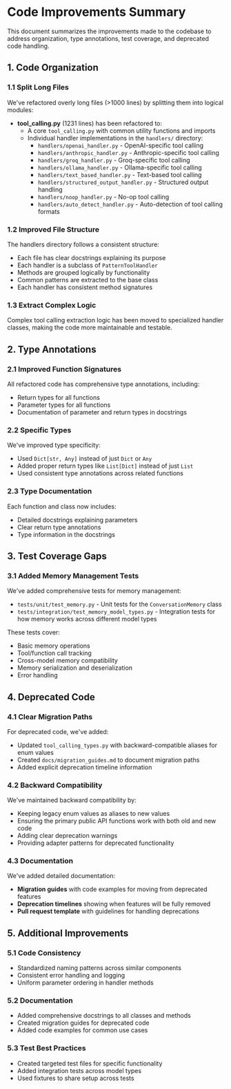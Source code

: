 # Code Improvements Summary

This document summarizes the improvements made to the codebase to address organization, type annotations, test coverage, and deprecated code handling.

## 1. Code Organization

### 1.1 Split Long Files

We've refactored overly long files (>1000 lines) by splitting them into logical modules:

- **tool_calling.py** (1231 lines) has been refactored to:
  - A core `tool_calling.py` with common utility functions and imports
  - Individual handler implementations in the `handlers/` directory:
    - `handlers/openai_handler.py` - OpenAI-specific tool calling
    - `handlers/anthropic_handler.py` - Anthropic-specific tool calling
    - `handlers/groq_handler.py` - Groq-specific tool calling
    - `handlers/ollama_handler.py` - Ollama-specific tool calling
    - `handlers/text_based_handler.py` - Text-based tool calling
    - `handlers/structured_output_handler.py` - Structured output handling
    - `handlers/noop_handler.py` - No-op tool calling
    - `handlers/auto_detect_handler.py` - Auto-detection of tool calling formats

### 1.2 Improved File Structure

The handlers directory follows a consistent structure:

- Each file has clear docstrings explaining its purpose
- Each handler is a subclass of `PatternToolHandler`
- Methods are grouped logically by functionality
- Common patterns are extracted to the base class
- Each handler has consistent method signatures

### 1.3 Extract Complex Logic

Complex tool calling extraction logic has been moved to specialized handler classes, making the code more maintainable and testable.

## 2. Type Annotations

### 2.1 Improved Function Signatures

All refactored code has comprehensive type annotations, including:

- Return types for all functions
- Parameter types for all functions
- Documentation of parameter and return types in docstrings

### 2.2 Specific Types

We've improved type specificity:

- Used `Dict[str, Any]` instead of just `Dict` or `Any`
- Added proper return types like `List[Dict]` instead of just `List`
- Used consistent type annotations across related functions

### 2.3 Type Documentation

Each function and class now includes:

- Detailed docstrings explaining parameters
- Clear return type annotations
- Type information in the docstrings

## 3. Test Coverage Gaps

### 3.1 Added Memory Management Tests

We've added comprehensive tests for memory management:

- `tests/unit/test_memory.py` - Unit tests for the `ConversationMemory` class
- `tests/integration/test_memory_model_types.py` - Integration tests for how memory works across different model types

These tests cover:
- Basic memory operations
- Tool/function call tracking
- Cross-model memory compatibility
- Memory serialization and deserialization
- Error handling

## 4. Deprecated Code

### 4.1 Clear Migration Paths

For deprecated code, we've added:

- Updated `tool_calling_types.py` with backward-compatible aliases for enum values
- Created `docs/migration_guides.md` to document migration paths
- Added explicit deprecation timeline information

### 4.2 Backward Compatibility

We've maintained backward compatibility by:

- Keeping legacy enum values as aliases to new values
- Ensuring the primary public API functions work with both old and new code
- Adding clear deprecation warnings
- Providing adapter patterns for deprecated functionality

### 4.3 Documentation

We've added detailed documentation:

- **Migration guides** with code examples for moving from deprecated features
- **Deprecation timelines** showing when features will be fully removed
- **Pull request template** with guidelines for handling deprecations

## 5. Additional Improvements

### 5.1 Code Consistency

- Standardized naming patterns across similar components
- Consistent error handling and logging
- Uniform parameter ordering in handler methods

### 5.2 Documentation

- Added comprehensive docstrings to all classes and methods
- Created migration guides for deprecated code
- Added code examples for common use cases

### 5.3 Test Best Practices

- Created targeted test files for specific functionality
- Added integration tests across model types
- Used fixtures to share setup across tests